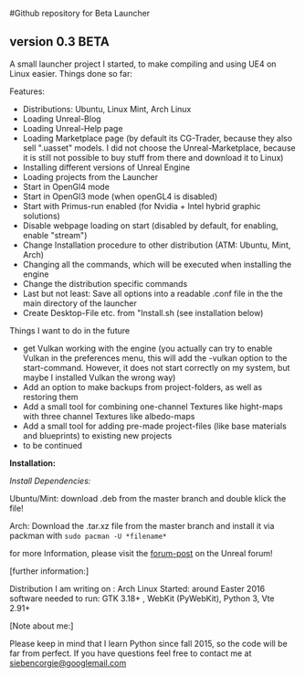 #Github repository for Beta Launcher
## version 0.3 BETA ##

A small launcher project I started, to make compiling and using UE4 on Linux easier.
Things done so far:

Features:

-    Distributions: Ubuntu, Linux Mint, Arch Linux
-    Loading Unreal-Blog
-    Loading Unreal-Help page
-    Loading Marketplace page (by default its CG-Trader, because they also sell ".uasset" models. I did not choose the Unreal-Marketplace, because it is still not possible to buy stuff from there and download it to Linux)
-    Installing different versions of Unreal Engine
-    Loading projects from the Launcher
-    Start in OpenGl4 mode
-    Start in OpenGl3 mode (when openGL4 is disabled)
-   Start with Primus-run enabled (for Nvidia + Intel hybrid graphic solutions)
-    Disable webpage loading on start (disabled by default, for enabling, enable "stream")
-   Change Installation procedure to other distribution (ATM: Ubuntu, Mint, Arch)
-    Changing all the commands, which will be executed when installing the engine
-    Change the distribution specific commands
-    Last but not least: Save all options into a readable .conf file in the the main directory of the launcher
-    Create Desktop-File etc. from "Install.sh (see installation below)



Things I want to do in the future

-    get Vulkan working with the engine (you actually can try to enable Vulkan in the preferences menu, this will add the -vulkan option to the start-command. However, it does not start correctly on my system, but maybe I installed Vulkan the wrong way)
-    Add an option to make backups from project-folders, as well as restoring them
-    Add a small tool for combining one-channel Textures like hight-maps with three channel Textures like albedo-maps
-    Add a small tool for adding pre-made project-files (like base materials and blueprints) to existing new projects
-    to be continued 


**Installation:**

*Install Dependencies:*

Ubuntu/Mint: download .deb from the master branch and double klick the file!

Arch: Download the .tar.xz file from the master branch and install it via packman with `sudo pacman -U *filename*`

for more Information, please visit the [forum-post](https://forums.unrealengine.com/showthread.php?110795-Beta-Launcher-for-Linux&p=532928#post532928) on the Unreal forum!


[further information:]

Distribution I am writing on : Arch Linux
Started:  around Easter 2016
software needed to run: GTK 3.18+ , WebKit (PyWebKit), Python 3, Vte 2.91+ 

[Note about me:]

Please keep in mind that I learn Python since fall 2015, so the code will be far from perfect.
If you have questions feel free to contact me at siebencorgie@googlemail.com 

